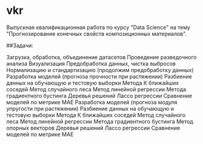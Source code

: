 # vkr
Выпускная квалификационная работа по курсу "Data Science" на тему "Прогнозирование конечных свойств композиционных материалов".

##Задачи:

Загрузка, обработка, объединение датасетов
Проведение разведочного анализа
Визуализация
Предобработка данных, чистка выбросов
Нормализацию и стандартизацию (продолжим предобработку данных)
Разработка моделей (прогноза прочности при растяжении)
Разбиение данных на обучающую и тестовую выборки
Метода К ближайших соседей
Метод случайного леса
Метод линейной регрессии
Метода градиентного бустинга
Деревья решений
Лассо регрессии
Сравнение моделей по метрике МАЕ
Разработка моделей (прогноза модуля упругости при растяжении)
Разбиение данных на обучающую и тестовую выборки
Метода К ближайших соседей
Метод случайного леса
Метод линейной регрессии
Метода градиентного бустинга
Метод опорных векторов
Деревья решений
Лассо регрессии
Сравнение моделей по метрике МАЕ


